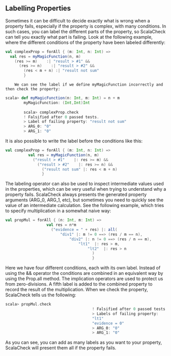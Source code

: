 ## Labelling Properties

Sometimes it can be difficult to decide exactly what is wrong when a property fails, especially if the property is complex, with many conditions. In such cases, you can label the different parts of the property, so ScalaCheck can tell you exactly what part is failing. Look at the following example, where the different conditions of the property have been labeled differently:

```scala
val complexProp = forAll { (m: Int, n: Int) =>
  val res = myMagicFunction(n, m)
    (res >= m)    :| "result > #1" &&
	  (res >= n)    :| "result > #2" &&
	    (res < m + n) :| "result not sum"
		}
```

		We can see the label if we define myMagicFunction incorrectly and then check the property:

```scala
scala> def myMagicFunction(n: Int, m: Int) = n + m
		myMagicFunction: (Int,Int)Int
		
		scala> complexProp.check
		! Falsified after 0 passed tests.
		> Label of failing property: "result not sum"
		> ARG_0: "0"
		> ARG_1: "0"
```

It is also possible to write the label before the conditions like this:

```scala
val complexProp = forAll { (m: Int, n: Int) =>
		  val res = myMagicFunction(n, m)
		    ("result > #1"    |: res >= m) &&
			  ("result > #2"    |: res >= n) &&
			    ("result not sum" |: res < m + n)
				}
```

The labeling operator can also be used to inspect intermediate values used in the properties, which can be very useful when trying to understand why a property fails. ScalaCheck always presents the generated property arguments (ARG_0, ARG_1, etc), but sometimes you need to quickly see the value of an intermediate calculation. See the following example, which tries to specify multiplication in a somewhat naive way:

```scala
val propMul = forAll { (n: Int, m: Int) =>
				  val res = n*m
				    ("evidence = " + res) |: all(
					    "div1" |: m != 0 ==> (res / m == n),
						    "div2" |: n != 0 ==> (res / n == m),
							    "lt1"  |: res > m,
								    "lt2"  |: res > n
									  )
									  }
```

Here we have four different conditions, each with its own label. Instead of using the && operator the conditions are combined in an equivalent way by using the Prop.all method. The implication operators are used to protect us from zero-divisions. A fifth label is added to the combined property to record the result of the multiplication. When we check the property, ScalaCheck tells us the following:

```scala
scala> propMul.check
									  ! Falsified after 0 passed tests.
									  > Labels of failing property:
									  "lt1"
									  "evidence = 0"
									  > ARG_0: "0"
									  > ARG_1: "0"
```

As you can see, you can add as many labels as you want to your property, ScalaCheck will present them all if the property fails.
